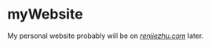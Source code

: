 # myWebsite
My personal website probably will be on [*renjiezhu.com*](https://www.renjiezhu.com) later.
